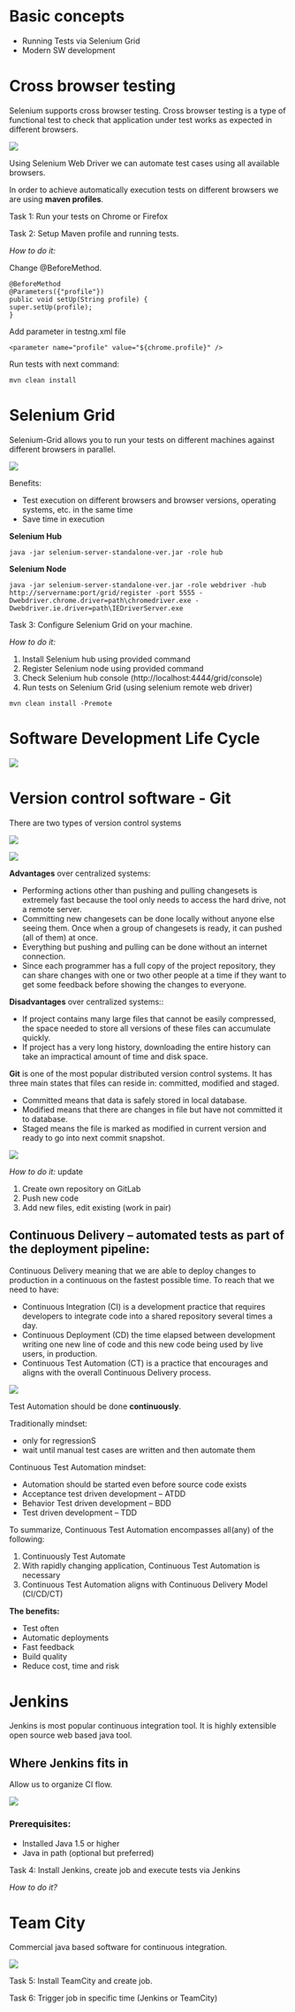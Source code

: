 # Basic concepts #
- Running Tests via Selenium Grid
- Modern SW development

# Cross browser testing #
Selenium supports cross browser testing. Cross browser testing is a type of functional test to check that application under test works as expected in different browsers.

![](img/SeleniumGrid.jpg)

Using Selenium Web Driver we can automate test cases using all available browsers.

In order to achieve automatically execution tests on different browsers we are using **maven profiles**.

Task 1: Run your tests on Chrome or Firefox

Task 2: Setup Maven profile and running tests.

*How to do it:*

Change @BeforeMethod.

    @BeforeMethod
    @Parameters({"profile"})
    public void setUp(String profile) {
    super.setUp(profile);
    }

Add parameter in testng.xml file

    <parameter name="profile" value="${chrome.profile}" />

Run tests with next command:

    mvn clean install

# Selenium Grid #

Selenium-Grid allows you to run your tests on different machines against different browsers in parallel.

![](img/useSeleniumGrid.jpg)


Benefits:

- Test execution on different browsers and browser versions, operating systems, etc. in the same time
- Save time in execution

**Selenium Hub**

    java -jar selenium-server-standalone-ver.jar -role hub

**Selenium Node**

    java -jar selenium-server-standalone-ver.jar -role webdriver -hub http://servername:port/grid/register -port 5555 -Dwebdriver.chrome.driver=path\chromedriver.exe -Dwebdriver.ie.driver=path\IEDriverServer.exe

Task 3: Configure Selenium Grid on your machine.

*How to do it:*

1. Install Selenium hub using provided command
2. Register Selenium node using provided command
3. Check Selenium hub console (http://localhost:4444/grid/console)
4. Run tests on Selenium Grid (using selenium remote web driver)

`mvn clean install -Premote`

# Software Development Life Cycle #

![](img/LCSD.png)
 
# Version control software - Git #

There are two types of version control systems

![](img/centralized.png)

![](img/distributed.png)


**Advantages** over centralized systems:

- Performing actions other than pushing and pulling changesets is extremely fast because the tool only needs to access the hard drive, not a remote server.
- Committing new changesets can be done locally without anyone else seeing them. Once when a group of changesets is ready, it can pushed (all of them) at once.
- Everything but pushing and pulling can be done without an internet connection. 
- Since each programmer has a full copy of the project repository, they can share changes with one or two other people at a time if they want to get some feedback before showing the changes to everyone.

**Disadvantages** over centralized systems::

- If project contains many large files that cannot be easily compressed, the space needed to store all versions of these files can accumulate quickly.
- If project has a very long history, downloading the entire history can take an impractical amount of time and disk space.

**Git** is one of the most popular distributed version control systems. It has three main states that files can reside in: committed, modified and staged. 

- Committed means that data is safely stored in local database. 
- Modified means that there are changes in file but have not committed it to database. 
- Staged means the file is marked as modified in current version and ready to go into next commit snapshot. 

![](img/Repository.png)

*How to do it:*
update

1. Create own repository on GitLab 
2. Push new code
3. Add new files, edit existing (work in pair)

## Continuous Delivery – automated tests as part of the deployment pipeline: ##

Continuous Delivery meaning that we are able to deploy changes to production in a continuous on the fastest possible time. To reach that we need to have:


- Continuous Integration (CI) is a development practice that requires developers to integrate code into a shared repository several times a day. 
- Continuous Deployment (CD) the time elapsed between development writing one new line of code and this new code being used by live users, in production.
- Continuous Test Automation (CT) is a practice that encourages and aligns with the overall Continuous Delivery process.

![](img/CD.png)

Test Automation should be done **continuously**. 

Traditionally mindset:

- only for regressionS
- wait until manual test cases are written and then automate them 

Continuous Test Automation mindset:

- Automation should be started even before source code exists 
- Acceptance test driven development – ATDD
- Behavior Test driven development – BDD
- Test driven development – TDD

To summarize, Continuous Test Automation encompasses all(any) of the following:


1. Continuously Test Automate
2. With rapidly changing application, Continuous Test Automation is necessary
3. Continuous Test Automation aligns with Continuous Delivery Model (CI/CD/CT)

**The benefits:**

- Test often 
- Automatic deployments
- Fast feedback
- Build quality
- Reduce cost, time and risk


# Jenkins #

Jenkins is most popular continuous integration tool. It is highly extensible open source web based java tool.

## Where Jenkins fits in ##

Allow us to organize CI flow.

![](img/Jenkins.jpg)

### Prerequisites: ###

- Installed Java 1.5 or higher
- Java in path (optional but preferred)

Task 4: Install Jenkins, create job and execute tests via Jenkins

*How to do it?* 

# Team City #

Commercial java based software for continuous integration. 

![](img/TeamCity.png)

Task 5: Install TeamCity and create job.

Task 6: Trigger job in specific time (Jenkins or TeamCity)